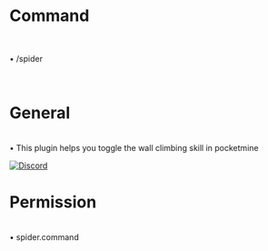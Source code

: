 # Command

<br>

• /spider

<br>

# General

<br>
• This plugin helps you toggle the wall climbing skill in pocketmine

[![Discord](https://img.shields.io/discord/965662639168569394.svg?label=&logo=discord&logoColor=ffffff&color=7389D8&labelColor=6A7EC2)](https://discord.gg/34PC5u9W)
# Permission

<br>
• spider.command
<br>




